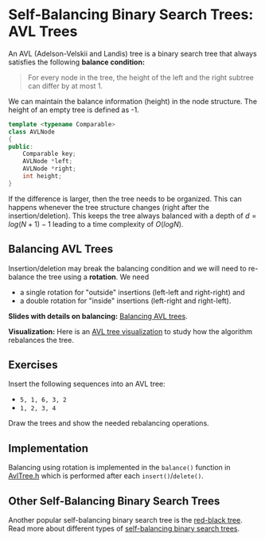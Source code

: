 # Self-Balancing Binary Search Trees: AVL Trees

An AVL (Adelson-Velskii and Landis) tree is a binary search tree that always satisfies the
 following **balance condition:**

> For every node in the tree, the height of the left and the right subtree can
differ by at most 1.

We can maintain the balance information (height) in the node structure. The height of an empty tree is defined as -1.

```cpp
template <typename Comparable>
class AVLNode
{
public:
    Comparable key;
    AVLNode *left;
    AVLNode *right;
    int height;
}
```

If the difference is larger, then the tree needs to be organized. 
This can happens whenever the tree structure changes (right after the insertion/deletion). 
This keeps the tree always balanced with a depth of $d = log(N + 1) - 1$ leading to a 
time complexity of $O(log N)$. 


## Balancing AVL Trees

Insertion/deletion may break the balancing condition and we will need to re-balance the tree using a **rotation**. 
We need 

* a single rotation for "outside" insertions (left-left and right-right) and 
* a double rotation for "inside" insertions (left-right and right-left).

**Slides with details on balancing:** [Balancing AVL trees](https://github.com/mhahsler/CS2341/blob/main/Chapter4_Trees/slides/AVL_trees.pdf).

**Visualization:** Here is an [AVL tree visualization](https://www.cs.usfca.edu/~galles/visualization/AVLtree.html)
to study how the algorithm rebalances the tree. 


## Exercises
Insert the following sequences into an AVL tree:

* `5, 1, 6, 3, 2`
* `1, 2, 3, 4`

Draw the trees and show the needed rebalancing operations.

## Implementation
Balancing using rotation is implemented in the `balance()` function in [AvlTree.h](AvlTree.h) which is performed after each `insert()`/`delete()`.


## Other Self-Balancing Binary Search Trees

Another popular self-balancing binary search tree is the [red-black tree](https://en.wikipedia.org/wiki/Red%E2%80%93black_tree).
Read more about different types of [self-balancing binary search trees](https://en.wikipedia.org/wiki/Self-balancing_binary_search_tree).

